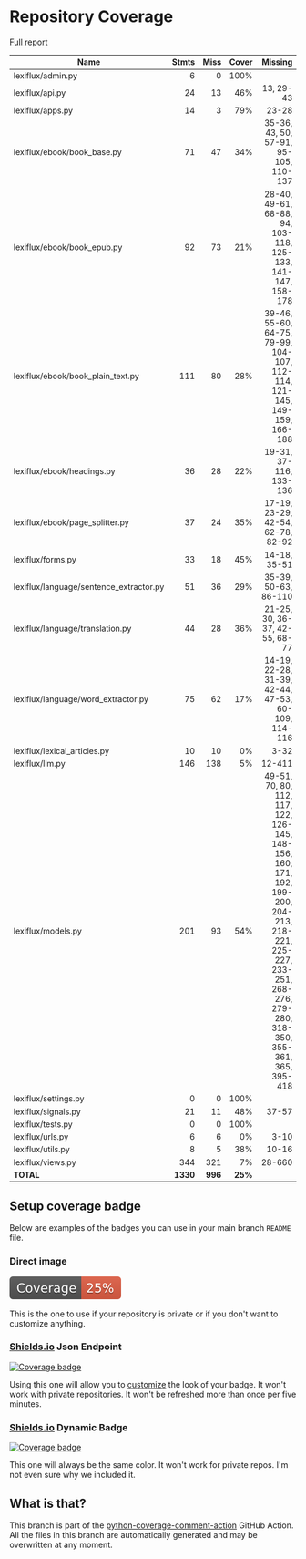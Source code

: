 # Repository Coverage

[Full report](https://htmlpreview.github.io/?https://github.com/andgineer/lexiflux/blob/python-coverage-comment-action-data/htmlcov/index.html)

| Name                                     |    Stmts |     Miss |   Cover |   Missing |
|----------------------------------------- | -------: | -------: | ------: | --------: |
| lexiflux/admin.py                        |        6 |        0 |    100% |           |
| lexiflux/api.py                          |       24 |       13 |     46% | 13, 29-43 |
| lexiflux/apps.py                         |       14 |        3 |     79% |     23-28 |
| lexiflux/ebook/book\_base.py             |       71 |       47 |     34% |35-36, 43, 50, 57-91, 95-105, 110-137 |
| lexiflux/ebook/book\_epub.py             |       92 |       73 |     21% |28-40, 49-61, 68-88, 94, 103-118, 125-133, 141-147, 158-178 |
| lexiflux/ebook/book\_plain\_text.py      |      111 |       80 |     28% |39-46, 55-60, 64-75, 79-99, 104-107, 112-114, 121-145, 149-159, 166-188 |
| lexiflux/ebook/headings.py               |       36 |       28 |     22% |19-31, 37-116, 133-136 |
| lexiflux/ebook/page\_splitter.py         |       37 |       24 |     35% |17-19, 23-29, 42-54, 62-78, 82-92 |
| lexiflux/forms.py                        |       33 |       18 |     45% |14-18, 35-51 |
| lexiflux/language/sentence\_extractor.py |       51 |       36 |     29% |35-39, 50-63, 86-110 |
| lexiflux/language/translation.py         |       44 |       28 |     36% |21-25, 30, 36-37, 42-55, 68-77 |
| lexiflux/language/word\_extractor.py     |       75 |       62 |     17% |14-19, 22-28, 31-39, 42-44, 47-53, 60-109, 114-116 |
| lexiflux/lexical\_articles.py            |       10 |       10 |      0% |      3-32 |
| lexiflux/llm.py                          |      146 |      138 |      5% |    12-411 |
| lexiflux/models.py                       |      201 |       93 |     54% |49-51, 70, 80, 112, 117, 122, 126-145, 148-156, 160, 171, 192, 199-200, 204-213, 218-221, 225-227, 233-251, 268-276, 279-280, 318-350, 355-361, 365, 395-418 |
| lexiflux/settings.py                     |        0 |        0 |    100% |           |
| lexiflux/signals.py                      |       21 |       11 |     48% |     37-57 |
| lexiflux/tests.py                        |        0 |        0 |    100% |           |
| lexiflux/urls.py                         |        6 |        6 |      0% |      3-10 |
| lexiflux/utils.py                        |        8 |        5 |     38% |     10-16 |
| lexiflux/views.py                        |      344 |      321 |      7% |    28-660 |
|                                **TOTAL** | **1330** |  **996** | **25%** |           |


## Setup coverage badge

Below are examples of the badges you can use in your main branch `README` file.

### Direct image

[![Coverage badge](https://raw.githubusercontent.com/andgineer/lexiflux/python-coverage-comment-action-data/badge.svg)](https://htmlpreview.github.io/?https://github.com/andgineer/lexiflux/blob/python-coverage-comment-action-data/htmlcov/index.html)

This is the one to use if your repository is private or if you don't want to customize anything.

### [Shields.io](https://shields.io) Json Endpoint

[![Coverage badge](https://img.shields.io/endpoint?url=https://raw.githubusercontent.com/andgineer/lexiflux/python-coverage-comment-action-data/endpoint.json)](https://htmlpreview.github.io/?https://github.com/andgineer/lexiflux/blob/python-coverage-comment-action-data/htmlcov/index.html)

Using this one will allow you to [customize](https://shields.io/endpoint) the look of your badge.
It won't work with private repositories. It won't be refreshed more than once per five minutes.

### [Shields.io](https://shields.io) Dynamic Badge

[![Coverage badge](https://img.shields.io/badge/dynamic/json?color=brightgreen&label=coverage&query=%24.message&url=https%3A%2F%2Fraw.githubusercontent.com%2Fandgineer%2Flexiflux%2Fpython-coverage-comment-action-data%2Fendpoint.json)](https://htmlpreview.github.io/?https://github.com/andgineer/lexiflux/blob/python-coverage-comment-action-data/htmlcov/index.html)

This one will always be the same color. It won't work for private repos. I'm not even sure why we included it.

## What is that?

This branch is part of the
[python-coverage-comment-action](https://github.com/marketplace/actions/python-coverage-comment)
GitHub Action. All the files in this branch are automatically generated and may be
overwritten at any moment.